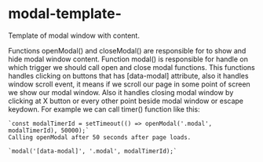 # modal-template-
Template of modal window with content.

Functions openModal() and closeModal() are responsible for to show and hide modal window content.
Function modal() is responsible for handle on which trigger we should call open and close modal functions.
This functions handles clicking on buttons that has [data-modal] attribute, also it handles window scroll event, 
it means if we scroll our page in some point of screen we show our modal window.
Also it handles closing modal window by clicking at X button or every other point beside modal window or escape keydown.
For example we can call timer() function like this:

    `const modalTimerId = setTimeout(() => openModal('.modal', modalTimerId), 50000);`
    Calling openModal after 50 seconds after page loads.

    `modal('[data-modal]', '.modal', modalTimerId);`